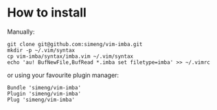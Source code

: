 # How to install

Manually:
```
git clone git@github.com:simeng/vim-imba.git
mkdir -p ~/.vim/syntax
cp vim-imba/syntax/imba.vim ~/.vim/syntax
echo 'au! BufNewFile,BufRead *.imba set filetype=imba' >> ~/.vimrc
```

or using your favourite plugin manager:
```
Bundle 'simeng/vim-imba'
Plugin 'simeng/vim-imba'
Plug 'simeng/vim-imba'
```
